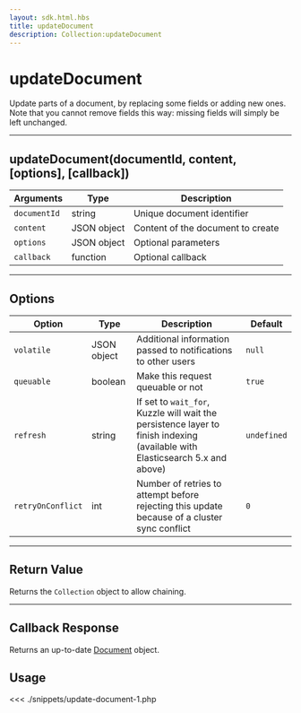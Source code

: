 ```yaml
---
layout: sdk.html.hbs
title: updateDocument
description: Collection:updateDocument
---
```


# updateDocument

Update parts of a document, by replacing some fields or adding new ones.  
Note that you cannot remove fields this way: missing fields will simply be left unchanged.

---

## updateDocument(documentId, content, [options], [callback])

| Arguments    | Type        | Description                       |
| ------------ | ----------- | --------------------------------- |
| `documentId` | string      | Unique document identifier        |
| `content`    | JSON object | Content of the document to create |
| `options`    | JSON object | Optional parameters               |
| `callback`   | function    | Optional callback                 |

---

## Options

| Option            | Type        | Description                                                                                                                  | Default     |
| ----------------- | ----------- | ---------------------------------------------------------------------------------------------------------------------------- | ----------- |
| `volatile`        | JSON object | Additional information passed to notifications to other users                                                                | `null`      |
| `queuable`        | boolean     | Make this request queuable or not                                                                                            | `true`      |
| `refresh`         | string      | If set to `wait_for`, Kuzzle will wait the persistence layer to finish indexing (available with Elasticsearch 5.x and above) | `undefined` |
| `retryOnConflict` | int         | Number of retries to attempt before rejecting this update because of a cluster sync conflict                                 | `0`         |

---

## Return Value

Returns the `Collection` object to allow chaining.

---

## Callback Response

Returns an up-to-date [Document](/sdk/php/3/classes/document/) object.

## Usage

<<< ./snippets/update-document-1.php
